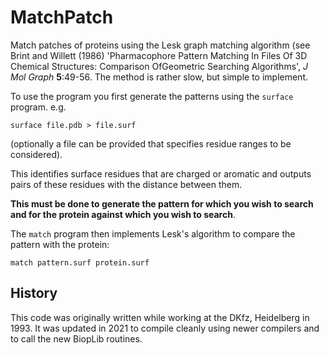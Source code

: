 MatchPatch
==========

Match patches of proteins using the Lesk graph matching algorithm (see
Brint and Willett (1986) 'Pharmacophore Pattern Matching In Files Of
3D Chemical Structures: Comparison OfGeometric Searching Algorithms',
*J Mol Graph* **5**:49-56. The method is rather slow, but simple to implement.

To use the program you first generate the patterns using the `surface` program. e.g.

```
surface file.pdb > file.surf
```

(optionally a file can be provided that specifies residue ranges to be considered).

This identifies surface residues that are charged or aromatic and
outputs pairs of these residues with the distance between them.

**This must be done to generate the pattern for which you wish to search and for the protein against which you wish to search**.

The `match` program then implements Lesk's algorithm to compare the
pattern with the protein:

```
match pattern.surf protein.surf
```


History
-------

This code was originally written while working at the DKfz, Heidelberg
in 1993. It was updated in 2021 to compile cleanly using newer compilers
and to call the new BiopLib routines.
